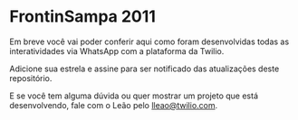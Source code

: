 # FrontinSampa 2011

Em breve você vai poder conferir aqui como foram desenvolvidas todas as interatividades via WhatsApp com a plataforma da Twilio.

Adicione sua estrela e assine para ser notificado das atualizações deste repositório.


E se você tem alguma dúvida ou quer mostrar um projeto que está desenvolvendo, fale com o Leão pelo lleao@twilio.com.
